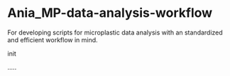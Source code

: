 # Ania_MP-data-analysis-workflow
For developing scripts for microplastic data analysis with an standardized and efficient workflow in mind.

init

.....